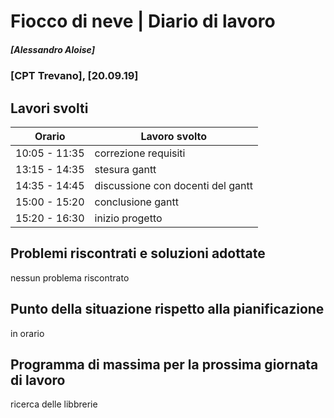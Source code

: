 
# Fiocco di neve | Diario di lavoro
##### [Alessandro Aloise]
### [CPT Trevano], [20.09.19]

## Lavori svolti


|Orario        |Lavoro svolto                                 |
|--------------|----------------------------------------------|
|10:05 - 11:35 |correzione requisiti                          |
|13:15 - 14:35 |stesura gantt                            |
|14:35 - 14:45 |discussione con docenti del gantt   |
|15:00 - 15:20 |conclusione gantt    |
|15:20 - 16:30 |inizio progetto    |



##  Problemi riscontrati e soluzioni adottate
nessun problema riscontrato



##  Punto della situazione rispetto alla pianificazione
in orario

## Programma di massima per la prossima giornata di lavoro
ricerca delle libbrerie
